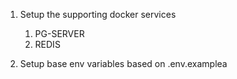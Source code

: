 1. Setup the supporting docker services
    1. PG-SERVER
    2. REDIS

2. Setup base env variables based on .env.examplea
